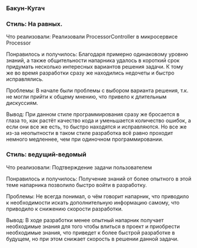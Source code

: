 ### Бакун-Кугач
### Стиль: На равных.

Что реализовали: Реализовали ProcessorController в микросервисе Processor

Понравилось и получилось: Благодаря примерно одинаковому уровню знаний, а также общительности напарника удалось в короткий срок придумать несколько интересных вариантов решения задачи. К тому же во время разработки сразу же находились недочеты и быстро исправлялись.

Проблемы: В начале были проблемы с выбором варианта решения, т.к. не могли прийти к общему мнению, что привело к длительным дискуссиям.

Вывод: При данном стиле программирования сразу же бросается в глаза то, как растёт качество кода и уменьшается количество ошибок, а если они все же есть, то быстро находятся и исправляются. Но все же из-за неопытности в таком стиле разработка всё равно проходит немного медленнее, чем при одиночном программировании.


### Стиль: ведущий-ведомый

Что реализовали: Подтверждение задачи пользователем

Понравилось и получилось: Получение знаний от более опытного в этой теме напарника позволило быстро войти в разработку.

Проблемы: Не всегда понимал, о чём говорит напарник, что приводило к необходимости искать дополнительную информацию самому, что приводило к снижению скорости разработки.

Вывод: В ходе разработки менее опытный напарник получает необходимые знания для того чтобы влиться в проект и приобрести необходимые знания, что приведет к более быстрой разработке в будущем, но при этом снижает скорость в решении данной задачи.
